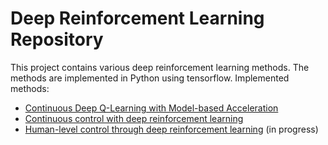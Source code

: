 # Deep Reinforcement Learning Repository

This project contains various deep reinforcement learning methods. The methods are implemented in Python using tensorflow.
Implemented methods:
- [Continuous Deep Q-Learning with Model-based Acceleration](https://arxiv.org/abs/1603.00748)
- [Continuous control with deep reinforcement learning](https://arxiv.org/abs/1509.02971)
- [Human-level control through deep reinforcement learning](http://www.nature.com/nature/journal/v518/n7540/abs/nature14236.html) (in progress)